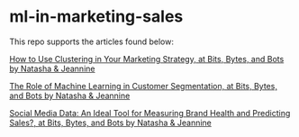 # ml-in-marketing-sales

This repo supports the articles found below:

[How to Use Clustering in Your Marketing Strategy, at Bits, Bytes, and Bots by Natasha & Jeannine](https://open.substack.com/pub/bitsbytesandbots/p/how-to-use-clustering-in-your-marketing?r=1uhh9f&utm_campaign=post&utm_medium=web)

[The Role of Machine Learning in Customer Segmentation, at Bits, Bytes, and Bots by Natasha & Jeannine](https://open.substack.com/pub/bitsbytesandbots/p/the-role-of-machine-learning-in-customer?r=1uhh9f&utm_campaign=post&utm_medium=web)

[Social Media Data: An Ideal Tool for Measuring Brand Health and Predicting Sales?, at Bits, Bytes, and Bots by Natasha & Jeannine](https://open.substack.com/pub/bitsbytesandbots/p/social-media-data-an-ideal-tool-for?r=9yhew&utm_campaign=post&utm_medium=web)

